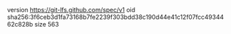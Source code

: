 version https://git-lfs.github.com/spec/v1
oid sha256:3f6ceb3d1fa73168b7fe2239f303bdd38c190d44e41c12f07fcc4934462c828b
size 563
